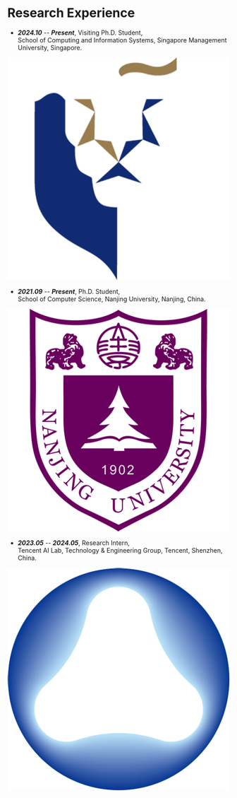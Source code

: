 # Research Experience

<div class="experience">
<div class="text-section" markdown="1">

- ***2024.10*** -- ***Present***, Visiting Ph.D. Student,  
School of Computing and Information Systems, Singapore Management University, Singapore.

</div>
<div class="image-section"><img src="images/experience-images/smu.png" alt="SMU"></div>
</div>

<div class="experience">
<div class="text-section" markdown="1">

- ***2021.09*** -- ***Present***, Ph.D. Student,  
School of Computer Science, Nanjing University, Nanjing, China.

</div>
<div class="image-section"><img src="images/experience-images/nju.png" alt="NJU"></div>
</div>

<div class="experience">
<div class="text-section" markdown="1">

- ***2023.05*** -- ***2024.05***, Research Intern,  
Tencent AI Lab, Technology & Engineering Group, Tencent, Shenzhen, China.

</div>
<div class="image-section"><img src="images/experience-images/tencent-ailab.png" alt="Tencent AI Lab"></div>
</div>
